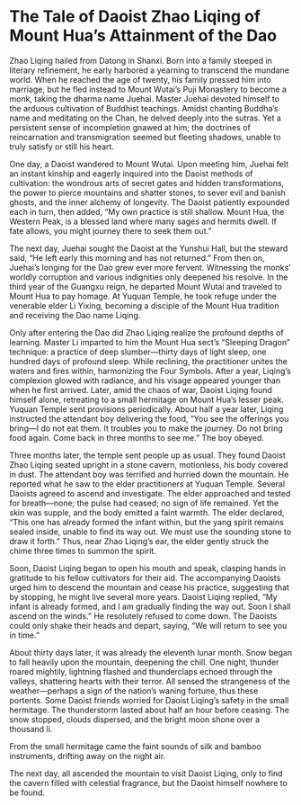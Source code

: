 # The Tale of Daoist Zhao Liqing of Mount Hua’s Attainment of the Dao

Zhao Liqing hailed from Datong in Shanxi. Born into a family steeped in literary refinement, he early harbored a yearning to transcend the mundane world. When he reached the age of twenty, his family pressed him into marriage, but he fled instead to Mount Wutai’s Puji Monastery to become a monk, taking the dharma name Juehai. Master Juehai devoted himself to the arduous cultivation of Buddhist teachings. Amidst chanting Buddha’s name and meditating on the Chan, he delved deeply into the sutras. Yet a persistent sense of incompletion gnawed at him; the doctrines of reincarnation and transmigration seemed but fleeting shadows, unable to truly satisfy or still his heart.

One day, a Daoist wandered to Mount Wutai. Upon meeting him, Juehai felt an instant kinship and eagerly inquired into the Daoist methods of cultivation: the wondrous arts of secret gates and hidden transformations, the power to pierce mountains and shatter stones, to sever evil and banish ghosts, and the inner alchemy of longevity. The Daoist patiently expounded each in turn, then added, “My own practice is still shallow. Mount Hua, the Western Peak, is a blessed land where many sages and hermits dwell. If fate allows, you might journey there to seek them out.”

The next day, Juehai sought the Daoist at the Yunshui Hall, but the steward said, “He left early this morning and has not returned.” From then on, Juehai’s longing for the Dao grew ever more fervent. Witnessing the monks’ worldly corruption and various indignities only deepened his resolve. In the third year of the Guangxu reign, he departed Mount Wutai and traveled to Mount Hua to pay homage. At Yuquan Temple, he took refuge under the venerable elder Li Yixing, becoming a disciple of the Mount Hua tradition and receiving the Dao name Liqing.

Only after entering the Dao did Zhao Liqing realize the profound depths of learning. Master Li imparted to him the Mount Hua sect’s “Sleeping Dragon” technique: a practice of deep slumber—thirty days of light sleep, one hundred days of profound sleep. While reclining, the practitioner unites the waters and fires within, harmonizing the Four Symbols. After a year, Liqing’s complexion glowed with radiance, and his visage appeared younger than when he first arrived. Later, amid the chaos of war, Daoist Liqing found himself alone, retreating to a small hermitage on Mount Hua’s lesser peak. Yuquan Temple sent provisions periodically. About half a year later, Liqing instructed the attendant boy delivering the food, “You see the offerings you bring—I do not eat them. It troubles you to make the journey. Do not bring food again. Come back in three months to see me.” The boy obeyed.

Three months later, the temple sent people up as usual. They found Daoist Zhao Liqing seated upright in a stone cavern, motionless, his body covered in dust. The attendant boy was terrified and hurried down the mountain. He reported what he saw to the elder practitioners at Yuquan Temple. Several Daoists agreed to ascend and investigate. The elder approached and tested for breath—none; the pulse had ceased; no sign of life remained. Yet the skin was supple, and the body emitted a faint warmth. The elder declared, “This one has already formed the infant within, but the yang spirit remains sealed inside, unable to find its way out. We must use the sounding stone to draw it forth.” Thus, near Zhao Liqing’s ear, the elder gently struck the chime three times to summon the spirit.

Soon, Daoist Liqing began to open his mouth and speak, clasping hands in gratitude to his fellow cultivators for their aid. The accompanying Daoists urged him to descend the mountain and cease his practice, suggesting that by stopping, he might live several more years. Daoist Liqing replied, “My infant is already formed, and I am gradually finding the way out. Soon I shall ascend on the winds.” He resolutely refused to come down. The Daoists could only shake their heads and depart, saying, “We will return to see you in time.”

About thirty days later, it was already the eleventh lunar month. Snow began to fall heavily upon the mountain, deepening the chill. One night, thunder roared mightily, lightning flashed and thunderclaps echoed through the valleys, shattering hearts with their terror. All sensed the strangeness of the weather—perhaps a sign of the nation’s waning fortune, thus these portents. Some Daoist friends worried for Daoist Liqing’s safety in the small hermitage. The thunderstorm lasted about half an hour before ceasing. The snow stopped, clouds dispersed, and the bright moon shone over a thousand li.

From the small hermitage came the faint sounds of silk and bamboo instruments, drifting away on the night air.

The next day, all ascended the mountain to visit Daoist Liqing, only to find the cavern filled with celestial fragrance, but the Daoist himself nowhere to be found.